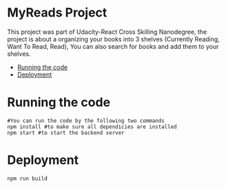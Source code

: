 # MyReads Project

This project was part of Udacity-React Cross Skilling Nanodegree, the project is about a organizing your books into 3 shelves (Currently Reading, Want To Read, Read),
You can also search for books and add them to your shelves.

- [Running the code](#running-the-code)
- [Deployment](#deployment)


# Running the code
```
#You can run the code by the following two commands
npm install #to make sure all dependicies are installed
npm start #to start the backend server
```

# Deployment
```
npm run build
```

